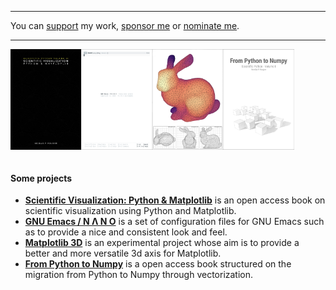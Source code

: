 
---

You can [support](https://www.paypal.me/NicolasPRougier/25) my work,
[sponsor me](https://github.com/sponsors/rougier) or [nominate me](https://stars.github.com/nominate).

---

<p align="justify">
<a href="https://github.com/rougier/scientific-visualization-book">
    <img src="book.png" width="22.5%" align="left"/></a>
<a href="https://github.com/rougier/nano-emacs">
    <img src="nano.png" width="22.5%" align="left"/></a>
<a href="https://github.com/rougier/matplotlib-3d">
    <img src="3d.png" width="22.5%" align="left"/></a>
<a href="https://www.labri.fr/perso/nrougier/from-python-to-numpy/">
    <img src="numpy.png" width="22.5%" align="left"/></a>
</p>

<img width="100%"/>

#### Some projects

- **[Scientific Visualization: Python &
   Matplotlib](https://github.com/rougier/scientific-visualization-book)**
  is an open access book on scientific visualization using Python and
  Matplotlib.
- **[GNU Emacs / N Λ N O](https://github.com/rougier/nano-emacs)** is a
  set of configuration files for GNU Emacs such as to provide a nice and
  consistent look and feel.
- **[Matplotlib 3D](https://github.com/rougier/matplotlib-3d)** is an
  experimental project whose aim is to provide a better and more
  versatile 3d axis for Matplotlib.
- **[From Python to Numpy](https://www.labri.fr/perso/nrougier/from-python-to-numpy/)** is a open access book structured on the migration from Python to Numpy through vectorization.
